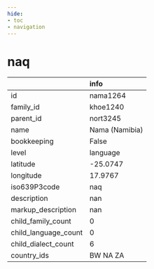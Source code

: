 ```yaml
---
hide:
- toc
- navigation
---
```

# naq
|                      | info           |
|:---------------------|:---------------|
| id                   | nama1264       |
| family_id            | khoe1240       |
| parent_id            | nort3245       |
| name                 | Nama (Namibia) |
| bookkeeping          | False          |
| level                | language       |
| latitude             | -25.0747       |
| longitude            | 17.9767        |
| iso639P3code         | naq            |
| description          | nan            |
| markup_description   | nan            |
| child_family_count   | 0              |
| child_language_count | 0              |
| child_dialect_count  | 6              |
| country_ids          | BW NA ZA       |